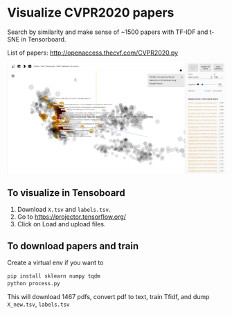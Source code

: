 # Visualize CVPR2020 papers
Search by similarity and make sense of ~1500 papers with TF-IDF and t-SNE in Tensorboard.

List of papers: http://openaccess.thecvf.com/CVPR2020.py

![Tensorboard](tensorboard.png)

## To visualize in Tensoboard
1. Download `X.tsv` and `labels.tsv`.
2. Go to https://projector.tensorflow.org/
3. Click on Load and upload files.

## To download papers and train
Create a virtual env if you want to
```bash
pip install sklearn numpy tqdm
python process.py
```

This will download 1467 pdfs, convert pdf to text, train Tfidf, and dump `X_new.tsv`, `labels.tsv`

